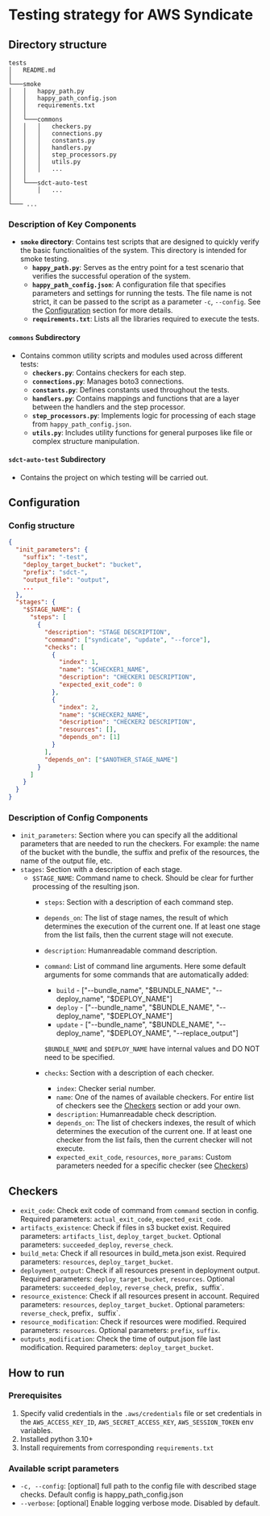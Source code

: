 # Testing strategy for AWS Syndicate

## Directory structure
```
tests
│   README.md  
│
└───smoke
│   │   happy_path.py
│   │   happy_path_config.json
│   │   requirements.txt
│   │
│   └───commons
│   │   │   checkers.py
│   │   │   connections.py
│   │   │   constants.py
│   │   │   handlers.py
│   │   │   step_processors.py
│   │   │   utils.py
│   │   │   ...
│   │
│   └───sdct-auto-test
│       │   ...
│   
└─── ...
```

### Description of Key Components

- **`smoke` directory**: Contains test scripts that are designed to quickly verify the basic functionalities of the system. This directory is intended for smoke testing.
  - **`happy_path.py`**: Serves as the entry point for a test scenario that verifies the successful operation of the system.
  - **`happy_path_config.json`**: A configuration file that specifies parameters and settings for running the tests. The file name is not strict, it can be passed to the script as a parameter `-c`, `--config`. See the [Configuration](#configuration) section for more details.
  - **`requirements.txt`**: Lists all the libraries required to execute the tests.

#### `commons` Subdirectory
- Contains common utility scripts and modules used across different tests:
  - **`checkers.py`**: Contains checkers for each step.
  - **`connections.py`**: Manages boto3 connections.
  - **`constants.py`**: Defines constants used throughout the tests.
  - **`handlers.py`**: Contains mappings and functions that are a layer between the handlers and the step processor.
  - **`step_processors.py`**: Implements logic for processing of each stage from `happy_path_config.json`.
  - **`utils.py`**: Includes utility functions for general purposes like file or complex structure manipulation.

#### `sdct-auto-test` Subdirectory
- Contains the project on which testing will be carried out.

## Configuration

### Config structure
```json
{
  "init_parameters": {
    "suffix": "-test",
    "deploy_target_bucket": "bucket",
    "prefix": "sdct-",
    "output_file": "output",
    ...
  },
  "stages": {
    "$STAGE_NAME": {
      "steps": [
        {
          "description": "STAGE DESCRIPTION",
          "command": ["syndicate", "update", "--force"],
          "checks": [
            {
              "index": 1,
              "name": "$CHECKER1_NAME",
              "description": "CHECKER1 DESCRIPTION",
              "expected_exit_code": 0
            },
            {
              "index": 2,
              "name": "$CHECKER2_NAME",
              "description": "CHECKER2 DESCRIPTION",
              "resources": [],
              "depends_on": [1]
            }
          ],
          "depends_on": ["$ANOTHER_STAGE_NAME"]
        }
      ]
    }
  }
}
```

### Description of Config Components
- `init_parameters`: Section where you can specify all the additional parameters that are needed to run the checkers. For example: the name of the bucket with the bundle, the suffix and prefix of the resources, the name of the output file, etc.
- `stages`: Section with a description of each stage.
  - `$STAGE_NAME`: Command name to check. Should be clear for further processing of the resulting json.
    - `steps`: Section with a description of each command step. 
    - `depends_on`: The list of stage names, the result of which determines the execution of the current one. If at least one stage from the list fails, then the current stage will not execute.
    - `description`: Humanreadable command description.
    - `command`: List of command line arguments. Here some default arguments for some commands that are automatically added:
      - `build` - ["--bundle_name", "$BUNDLE_NAME", "--deploy_name", "$DEPLOY_NAME"]
      - `deploy` - ["--bundle_name", "$BUNDLE_NAME", "--deploy_name", "$DEPLOY_NAME"]
      - `update` - ["--bundle_name", "$BUNDLE_NAME", "--deploy_name", "$DEPLOY_NAME", "--replace_output"]
    
      `$BUNDLE_NAME` and `$DEPLOY_NAME` have internal values and DO NOT need to be specified.
    - `checks`: Section with a description of each checker.
      - `index`: Checker serial number.
      - `name`: One of the names of available checkers. For entire list of checkers see the [Checkers](#checkers) section or add your own.
      - `description`: Humanreadable check description.
      - `depends_on`: The list of checkers indexes, the result of which determines the execution of the current one. If at least one checker from the list fails, then the current checker will not execute.
      - `expected_exit_code`, `resources`, `more_params`: Custom parameters needed for a specific checker (see [Checkers](#checkers))

## Checkers
- `exit_code`: Check exit code of command from `command` section in config. Required parameters: `actual_exit_code`, `expected_exit_code`.
- `artifacts_existence`: Check if files in s3 bucket exist. Required parameters: `artifacts_list`, `deploy_target_bucket`. Optional parameters: `succeeded_deploy`, `reverse_check`.
- `build_meta`: Check if all resources in build_meta.json exist. Required parameters: `resources`, `deploy_target_bucket`.
- `deployment_output`: Check if all resources present in deployment output. Required parameters: `deploy_target_bucket`, `resources`. Optional parameters: `succeeded_deploy`, `reverse_check`, prefix`, `suffix`.
- `resource_existence`: Check if all resources present in account. Required parameters: `resources`, `deploy_target_bucket`. Optional parameters: `reverse_check`, prefix`, `suffix`.
- `resource_modification`: Check if resources were modified. Required parameters: `resources`. Optional parameters: `prefix`, `suffix`.
- `outputs_modification`: Check the time of output.json file last modification. Required parameters: `deploy_target_bucket`.

## How to run
### Prerequisites
1. Specify valid credentials in the `.aws/credentials` file or set credentials in the `AWS_ACCESS_KEY_ID`, `AWS_SECRET_ACCESS_KEY`, `AWS_SESSION_TOKEN` env variables.
2. Installed python 3.10+
3. Install requirements from corresponding `requirements.txt`

### Available script parameters
  - `-c, --config`: [optional] full path to the config file with described stage checks. Default config is happy_path_config.json
  - `--verbose`: [optional] Enable logging verbose mode. Disabled by default.
